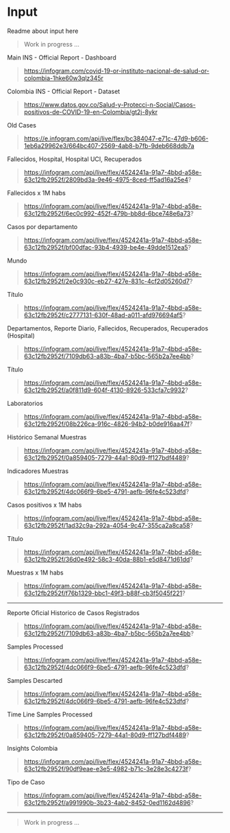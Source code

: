 # Input

Readme about input here

> Work in progress ...

Main INS - Official Report - Dashboard
> https://infogram.com/covid-19-or-instituto-nacional-de-salud-or-colombia-1hke60w3qlz345r

Colombia INS - Official Report - Dataset
> https://www.datos.gov.co/Salud-y-Protecci-n-Social/Casos-positivos-de-COVID-19-en-Colombia/gt2j-8ykr

Old Cases
> https://e.infogram.com/api/live/flex/bc384047-e71c-47d9-b606-1eb6a29962e3/664bc407-2569-4ab8-b7fb-9deb668ddb7a

Fallecidos, Hospital, Hospital UCI, Recuperados
> https://infogram.com/api/live/flex/4524241a-91a7-4bbd-a58e-63c12fb2952f/2809bd3a-9e46-4975-8ced-ff5ad16a25e4?

Fallecidos x 1M habs
> https://infogram.com/api/live/flex/4524241a-91a7-4bbd-a58e-63c12fb2952f/6ec0c992-452f-479b-bb8d-6bce748e6a73?

Casos por departamento
> https://infogram.com/api/live/flex/4524241a-91a7-4bbd-a58e-63c12fb2952f/bf00dfac-93b4-4939-be4e-49dde1512ea5?

Mundo
> https://infogram.com/api/live/flex/4524241a-91a7-4bbd-a58e-63c12fb2952f/2e0c930c-eb27-427e-831c-4cf2d05260d7?

Título
> https://infogram.com/api/live/flex/4524241a-91a7-4bbd-a58e-63c12fb2952f/c2777131-630f-48ad-a011-afd976694af5?

Departamentos, Reporte Diario, Fallecidos, Recuperados, Recuperados (Hospital)
> https://infogram.com/api/live/flex/4524241a-91a7-4bbd-a58e-63c12fb2952f/7109db63-a83b-4ba7-b5bc-565b2a7ee4bb?

Título
> https://infogram.com/api/live/flex/4524241a-91a7-4bbd-a58e-63c12fb2952f/a0f811d9-604f-4130-8926-533cfa7c9932?

Laboratorios
> https://infogram.com/api/live/flex/4524241a-91a7-4bbd-a58e-63c12fb2952f/08b226ca-916c-4826-94b2-b0de916aa47f?

Histórico Semanal Muestras
> https://infogram.com/api/live/flex/4524241a-91a7-4bbd-a58e-63c12fb2952f/0a859405-7279-44a1-80d9-ff127bdf4489?

Indicadores Muestras
> https://infogram.com/api/live/flex/4524241a-91a7-4bbd-a58e-63c12fb2952f/4dc066f9-6be5-4791-aefb-96fe4c523dfd?

Casos positivos x 1M habs
> https://infogram.com/api/live/flex/4524241a-91a7-4bbd-a58e-63c12fb2952f/1ad32c9a-292a-4054-9c47-355ca2a8ca58?

Título
> https://infogram.com/api/live/flex/4524241a-91a7-4bbd-a58e-63c12fb2952f/36d0e492-58c3-40da-88b1-e5d8471d61dd?

Muestras x 1M habs
> https://infogram.com/api/live/flex/4524241a-91a7-4bbd-a58e-63c12fb2952f/f76b1329-bbc1-49f3-b88f-cb3f5045f221?

---

Reporte Oficial Historico de Casos Registrados
> https://infogram.com/api/live/flex/4524241a-91a7-4bbd-a58e-63c12fb2952f/7109db63-a83b-4ba7-b5bc-565b2a7ee4bb?


Samples Processed
> https://infogram.com/api/live/flex/4524241a-91a7-4bbd-a58e-63c12fb2952f/4dc066f9-6be5-4791-aefb-96fe4c523dfd?


Samples Descarted
> https://infogram.com/api/live/flex/4524241a-91a7-4bbd-a58e-63c12fb2952f/4dc066f9-6be5-4791-aefb-96fe4c523dfd?


Time Line Samples Processed
> https://infogram.com/api/live/flex/4524241a-91a7-4bbd-a58e-63c12fb2952f/0a859405-7279-44a1-80d9-ff127bdf4489?


Insights Colombia
> https://infogram.com/api/live/flex/4524241a-91a7-4bbd-a58e-63c12fb2952f/90df9eae-e3e5-4982-b71c-3e28e3c4273f?


Tipo de Caso
> https://infogram.com/api/live/flex/4524241a-91a7-4bbd-a58e-63c12fb2952f/a991990b-3b23-4ab2-8452-0ed1162d4896?

---

> Work in progress ...
